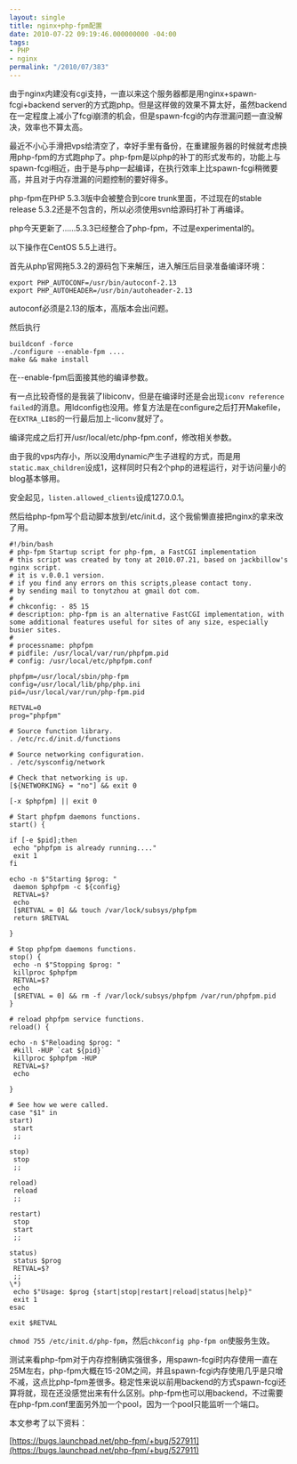 ```yaml
---
layout: single
title: nginx+php-fpm配置
date: 2010-07-22 09:19:46.000000000 -04:00
tags:
- PHP
- nginx
permalink: "/2010/07/383"
---
```

由于nginx内建没有cgi支持，一直以来这个服务器都是用nginx+spawn-fcgi+backend server的方式跑php。但是这样做的效果不算太好，虽然backend在一定程度上减小了fcgi崩溃的机会，但是spawn-fcgi的内存泄漏问题一直没解决，效率也不算太高。

最近不小心手滑把vps给清空了，幸好手里有备份，在重建服务器的时候就考虑换用php-fpm的方式跑php了。php-fpm是以php的补丁的形式发布的，功能上与spawn-fcgi相近，由于是与php一起编译，在执行效率上比spawn-fcgi稍微要高，并且对于内存泄漏的问题控制的要好得多。

php-fpm在PHP 5.3.3版中会被整合到core trunk里面，不过现在的stable release 5.3.2还是不包含的，所以必须使用svn给源码打补丁再编译。

php今天更新了……5.3.3已经整合了php-fpm，不过是experimental的。

以下操作在CentOS 5.5上进行。

首先从php官网拖5.3.2的源码包下来解压，进入解压后目录准备编译环境：

```
export PHP_AUTOCONF=/usr/bin/autoconf-2.13
export PHP_AUTOHEADER=/usr/bin/autoheader-2.13
```

autoconf必须是2.13的版本，高版本会出问题。

然后执行

```
buildconf -force
./configure --enable-fpm ....
make && make install
```

在--enable-fpm后面接其他的编译参数。

有一点比较奇怪的是我装了libiconv，但是在编译时还是会出现`iconv reference failed`的消息。用ldconfig也没用。修复方法是在configure之后打开Makefile，在`EXTRA_LIBS`的一行最后加上-liconv就好了。

编译完成之后打开/usr/local/etc/php-fpm.conf，修改相关参数。

由于我的vps内存小，所以没用dynamic产生子进程的方式，而是用`static.max_children`设成1，这样同时只有2个php的进程运行，对于访问量小的blog基本够用。

安全起见，`listen.allowed_clients`设成127.0.0.1。

然后给php-fpm写个启动脚本放到/etc/init.d，这个我偷懒直接把nginx的拿来改了用。

```
#!/bin/bash
# php-fpm Startup script for php-fpm, a FastCGI implementation
# this script was created by tony at 2010.07.21, based on jackbillow's nginx script.
# it is v.0.0.1 version.
# if you find any errors on this scripts,please contact tony.
# by sending mail to tonytzhou at gmail dot com.
#
# chkconfig: - 85 15
# description: php-fpm is an alternative FastCGI implementation, with some additional features useful for sites of any size, especially busier sites.
#
# processname: phpfpm
# pidfile: /usr/local/var/run/phpfpm.pid
# config: /usr/local/etc/phpfpm.conf

phpfpm=/usr/local/sbin/php-fpm
config=/usr/local/lib/php/php.ini
pid=/usr/local/var/run/php-fpm.pid

RETVAL=0
prog="phpfpm"

# Source function library.
. /etc/rc.d/init.d/functions

# Source networking configuration.
. /etc/sysconfig/network

# Check that networking is up.
[${NETWORKING} = "no"] && exit 0

[-x $phpfpm] || exit 0

# Start phpfpm daemons functions.
start() {

if [-e $pid];then
 echo "phpfpm is already running...."
 exit 1
fi

echo -n $"Starting $prog: "
 daemon $phpfpm -c ${config}
 RETVAL=$?
 echo
 [$RETVAL = 0] && touch /var/lock/subsys/phpfpm
 return $RETVAL

}

# Stop phpfpm daemons functions.
stop() {
 echo -n $"Stopping $prog: "
 killproc $phpfpm
 RETVAL=$?
 echo
 [$RETVAL = 0] && rm -f /var/lock/subsys/phpfpm /var/run/phpfpm.pid
}

# reload phpfpm service functions.
reload() {

echo -n $"Reloading $prog: "
 #kill -HUP `cat ${pid}`
 killproc $phpfpm -HUP
 RETVAL=$?
 echo

}

# See how we were called.
case "$1" in
start)
 start
 ;;

stop)
 stop
 ;;

reload)
 reload
 ;;

restart)
 stop
 start
 ;;

status)
 status $prog
 RETVAL=$?
 ;;
\*)
 echo $"Usage: $prog {start|stop|restart|reload|status|help}"
 exit 1
esac

exit $RETVAL
```

`chmod 755 /etc/init.d/php-fpm`，然后`chkconfig php-fpm on`使服务生效。

测试来看php-fpm对于内存控制确实强很多，用spawn-fcgi时内存使用一直在25M左右，php-fpm大概在15-20M之间，并且spawn-fcgi内存使用几乎是只增不减，这点比php-fpm差很多。稳定性来说以前用backend的方式spawn-fcgi还算将就，现在还没感觉出来有什么区别。php-fpm也可以用backend，不过需要在php-fpm.conf里面另外加一个pool，因为一个pool只能监听一个端口。

本文参考了以下资料：

[https://bugs.launchpad.net/php-fpm/+bug/527911](https://bugs.launchpad.net/php-fpm/+bug/527911)
